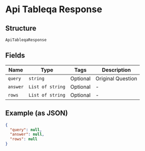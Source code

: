 
# Api Tableqa Response

## Structure

`ApiTableqaResponse`

## Fields

| Name | Type | Tags | Description |
|  --- | --- | --- | --- |
| `query` | `string` | Optional | Original Question |
| `answer` | `List of string` | Optional | - |
| `rows` | `List of string` | Optional | - |

## Example (as JSON)

```json
{
  "query": null,
  "answer": null,
  "rows": null
}
```

